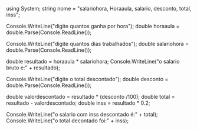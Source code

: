using System;
string nome = "salariohora, Horaaula, salario, desconto, total, inss";
					
Console.WriteLine("digite quantos ganha por hora");
double horaaula = double.Parse(Console.ReadLine());

Console.WriteLine("digite quantos dias trabalhados");
double salariohora = double.Parse(Console.ReadLine());

double resultado = horaaula * salariohora;
Console.WriteLine("o salario bruto e:" + resultado);

Console.WriteLine("digite o total descontado");
double desconto = double.Parse(Console.ReadLine());

double valordescontado = resultado * (desconto /100);
double total = resultado - valordescontado;
double inss = resultado * 0.2;

Console.WriteLine("o salario com inss descontado é:" + total);
Console.WriteLine("o total decontado foi:" + inss);

